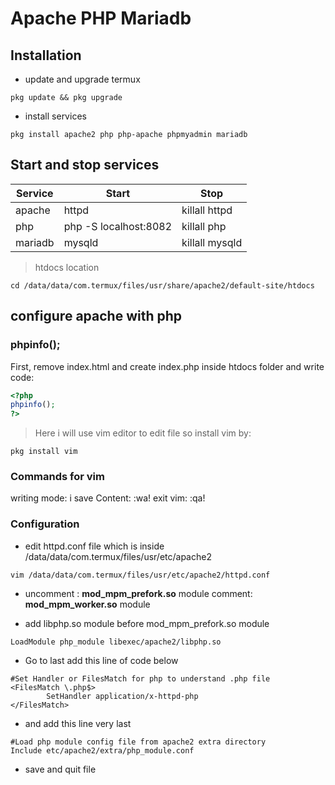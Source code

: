 # Apache PHP Mariadb
## Installation 

- update and upgrade termux
```termux
pkg update && pkg upgrade
```

- install services 
```termux
pkg install apache2 php php-apache phpmyadmin mariadb
```
## Start and stop services

|Service  | Start         | Stop          |
|---------|---------------|---------------|
|apache   | httpd         | killall httpd |
|php      | php -S localhost:8082 | killall php|
|mariadb  | mysqld         | killall mysqld|

> htdocs location

```termux
cd /data/data/com.termux/files/usr/share/apache2/default-site/htdocs
```

## configure apache with php
### phpinfo();
First, remove index.html and create index.php inside htdocs folder and write code:
```php
<?php
phpinfo();
?>
```

> Here i will use vim editor to edit file
so install vim by:
 ```termux
pkg install vim
```
### Commands for vim 
writing mode: i
save Content: :wa!
exit vim: :qa!

### Configuration 
- edit httpd.conf file
which is inside
/data/data/com.termux/files/usr/etc/apache2
```termux
vim /data/data/com.termux/files/usr/etc/apache2/httpd.conf
```

- uncomment : **mod_mpm_prefork.so** module
comment: **mod_mpm_worker.so** module

- add libphp.so module before mod_mpm_prefork.so module
```termux
LoadModule php_module libexec/apache2/libphp.so
```
- Go to last add this line of code below <ifmodule>

```termux
#Set Handler or FilesMatch for php to understand .php file
<FilesMatch \.php$>
        SetHandler application/x-httpd-php
</FilesMatch>
```

- and add this line very last
```termux
#Load php module config file from apache2 extra directory
Include etc/apache2/extra/php_module.conf
```


- save and quit file
